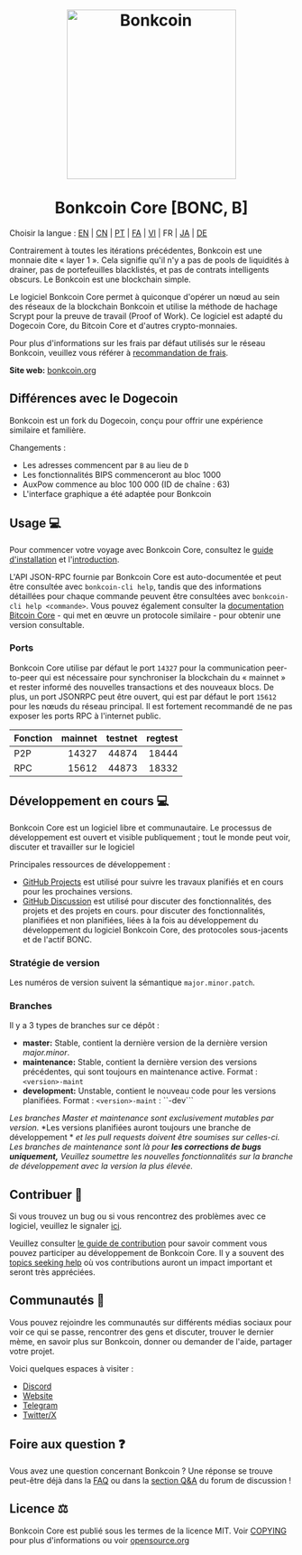 <h1 align="center">
<img src="https://i.imgur.com/d9a8NfA.png" alt="Bonkcoin" width="300"/>
<br/><br/>
Bonkcoin Core [BONC, B]  
</h1>

Choisir la langue : [EN](./README.md) | [CN](./README_zh_CN.md) | [PT](./README_pt_BR.md) | [FA](./README_fa_IR.md) | [VI](./README_vi_VN.md) | FR | [JA](./README_ja_JP.md) | [DE](./README_de_DE.md)

Contrairement à toutes les itérations précédentes, Bonkcoin est une monnaie dite « layer 1 ». Cela signifie qu'il n'y a pas de pools de liquidités à drainer, pas de portefeuilles blacklistés, et pas de contrats intelligents obscurs. Le Bonkcoin est une blockchain simple.

Le logiciel Bonkcoin Core permet à quiconque d'opérer un nœud au sein des réseaux de la blockchain Bonkcoin et utilise la méthode de hachage Scrypt pour la preuve de travail (Proof of Work). Ce logiciel est adapté du Dogecoin Core, du Bitcoin Core et d'autres crypto-monnaies.

Pour plus d'informations sur les frais par défaut utilisés sur le réseau Bonkcoin, veuillez vous référer à [recommandation de frais](doc/fee-recommendation.md).

**Site web:** [bonkcoin.org](https://bonkcoin.org)

## Différences avec le Dogecoin

Bonkcoin est un fork du Dogecoin, conçu pour offrir une expérience similaire et familière.

Changements :

* Les adresses commencent par `B` au lieu de `D`
* Les fonctionnalités BIPS commenceront au bloc 1000
* AuxPow commence au bloc 100 000 (ID de chaîne : 63)
* L'interface graphique a été adaptée pour Bonkcoin

## Usage 💻

Pour commencer votre voyage avec Bonkcoin Core, consultez le [guide d'installation](INSTALL.md) et l'[introduction](doc/getting-started.md).

L'API JSON-RPC fournie par Bonkcoin Core est auto-documentée et peut être consultée avec `bonkcoin-cli help`, tandis que des informations détaillées pour chaque commande peuvent être consultées avec `bonkcoin-cli help <commande>`. Vous pouvez également consulter la [documentation Bitcoin Core](https://developer.bitcoin.org/reference/rpc/) - qui met en œuvre un protocole similaire - pour obtenir une version consultable.

### Ports

Bonkcoin Core utilise par défaut le port `14327` pour la communication peer-to-peer 
qui est nécessaire pour synchroniser la blockchain du « mainnet » et rester informé 
des nouvelles transactions et des nouveaux blocs. De plus, un port JSONRPC peut être ouvert, 
qui est par défaut le port `15612` pour les nœuds du réseau principal. 
Il est fortement recommandé de ne pas exposer les ports RPC à l'internet public.

| Fonction | mainnet | testnet | regtest |
| :------- | ------: | ------: | ------: |
| P2P      |   14327 |   44874 |   18444 |
| RPC      |   15612 |   44873 |   18332 |

## Développement en cours 💻

Bonkcoin Core est un logiciel libre et communautaire. 
Le processus de développement est ouvert et visible publiquement ; 
tout le monde peut voir, discuter et travailler sur le logiciel

Principales ressources de développement :

* [GitHub Projects](https://github.com/Bonkcoin/Bonkcoin-core/projects) est utilisé pour
  suivre les travaux planifiés et en cours pour les prochaines versions.
* [GitHub Discussion](https://github.com/Bonkcoin/Bonkcoin-core/discussions) est utilisé pour discuter des fonctionnalités, des projets et des projets en cours.
  pour discuter des fonctionnalités, planifiées et non planifiées, liées à la fois au développement du
  développement du logiciel Bonkcoin Core, des protocoles sous-jacents et de l'actif BONC.  


### Stratégie de version
Les numéros de version suivent la sémantique ```major.minor.patch```.

### Branches
Il y a 3 types de branches sur ce dépôt :

- **master:** Stable, contient la dernière version de la dernière version *major.minor*.
- **maintenance:** Stable, contient la dernière version des versions précédentes, qui sont toujours en maintenance active. Format : ```<version>-maint```
- **development:** Unstable, contient le nouveau code pour les versions planifiées. Format : ``<version>-maint`` : ``<version>-dev```

*Les branches Master et maintenance sont exclusivement mutables par version.*
*Les versions planifiées auront toujours une branche de développement *
*et les pull requests doivent être soumises sur celles-ci. Les branches de maintenance sont là pour **les corrections de bugs uniquement,***
*Veuillez soumettre les nouvelles fonctionnalités sur la branche de développement avec la version la plus élevée.*

## Contribuer 🤝

Si vous trouvez un bug ou si vous rencontrez des problèmes avec ce logiciel, 
veuillez le signaler [ici](https://github.com/Bonkcoin/Bonkcoin-core/issues/new?assignees=&labels=bug&template=bug_report.md&title=%5Bbug%5D+).

Veuillez consulter [le guide de contribution](CONTRIBUTING.md) pour savoir comment vous pouvez participer au développement de Bonkcoin Core. Il y a souvent des
[topics seeking help](https://github.com/Bonkcoin/Bonkcoin-core/labels/help%20wanted) où vos contributions auront un impact important et seront très appréciées.

## Communautés 🐸

Vous pouvez rejoindre les communautés sur différents médias sociaux pour voir ce qui se passe, 
rencontrer des gens et discuter, trouver le dernier mème, en savoir plus sur Bonkcoin, 
donner ou demander de l'aide, partager votre projet.

Voici quelques espaces à visiter :


* [Discord](https://discord.gg/rqtkgwsk6j)
* [Website](https://bonkscoin.io/)
* [Telegram](https://t.me/bonkscoin)
* [Twitter/X](https://x.com/bonkcoinpow)

## Foire aux question ❓

Vous avez une question concernant Bonkcoin ? Une réponse se trouve peut-être déjà dans la [FAQ](doc/FAQ.md) ou dans la [section Q&A](https://github.com/Bonkcoin/Bonkcoin-core/discussions/categories/q-a) du forum de discussion !

## Licence ⚖️
Bonkcoin Core est publié sous les termes de la licence MIT. Voir
[COPYING](COPYING) pour plus d'informations ou voir
[opensource.org](https://opensource.org/licenses/MIT)
